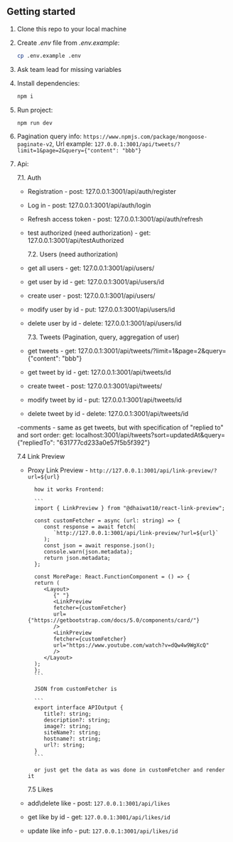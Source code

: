 ## Getting started

1.  Clone this repo to your local machine
2.  Create _.env_ file from _.env.example_:
    ```sh
    cp .env.example .env
    ```
3.  Ask team lead for missing variables
4.  Install dependencies:
    ```sh
    npm i
    ```
5.  Run project:
    ```sh
    npm run dev
    ```
6.  Pagination query info: `https://www.npmjs.com/package/mongoose-paginate-v2`, Url example: `127.0.0.1:3001/api/tweets/?limit=1&page=2&query={"content": "bbb"}`
7.  Api:

    7.1. Auth

    - Registration - post: 127.0.0.1:3001/api/auth/register
    - Log in - post: 127.0.0.1:3001/api/auth/login
    - Refresh access token - post: 127.0.0.1:3001/api/auth/refresh
    - test authorized (need authorization) - get: 127.0.0.1:3001/api/testAuthorized

      7.2. Users (need authorization)

    - get all users - get: 127.0.0.1:3001/api/users/
    - get user by id - get: 127.0.0.1:3001/api/users/id
    - create user - post: 127.0.0.1:3001/api/users/
    - modify user by id - put: 127.0.0.1:3001/api/users/id
    - delete user by id - delete: 127.0.0.1:3001/api/users/id

      7.3. Tweets (Pagination, query, aggregation of user)

    - get tweets - get: 127.0.0.1:3001/api/tweets/?limit=1&page=2&query={"content": "bbb"}
    - get tweet by id - get: 127.0.0.1:3001/api/tweets/id
    - create tweet - post: 127.0.0.1:3001/api/tweets/
    - modify tweet by id - put: 127.0.0.1:3001/api/tweets/id
    - delete tweet by id - delete: 127.0.0.1:3001/api/tweets/id

    -comments - same as get tweets, but with specification of "replied to" and sort order: get: localhost:3001/api/tweets?sort=updatedAt&query={"repliedTo": "631777cd233a0e57f5b5f392"}

    7.4 Link Preview

    - Proxy Link Preview - `http://127.0.0.1:3001/api/link-preview/?url=${url}`

            how it works Frontend:

            ```
            import { LinkPreview } from "@dhaiwat10/react-link-preview";

            const customFetcher = async (url: string) => {
               const response = await fetch(
                  `http://127.0.0.1:3001/api/link-preview/?url=${url}`
               );
               const json = await response.json();
               console.warn(json.metadata);
               return json.metadata;
            };

            const MorePage: React.FunctionComponent = () => {
            return (
               <Layout>
                  {" "}
                  <LinkPreview
                  fetcher={customFetcher}
                  url={"https://getbootstrap.com/docs/5.0/components/card/"}
                  />
                  <LinkPreview
                  fetcher={customFetcher}
                  url="https://www.youtube.com/watch?v=dQw4w9WgXcQ"
                  />
               </Layout>
            );
            };
            ```

            JSON from customFetcher is

            ```
            export interface APIOutput {
               title?: string;
               description?: string;
               image?: string;
               siteName?: string;
               hostname?: string;
               url?: string;
            }
            ```

            or just get the data as was done in customFetcher and render it

      7.5 Likes

    - add\delete like - post: `127.0.0.1:3001/api/likes`
    - get like by id - get: `127.0.0.1:3001/api/likes/id`
    - update like info - put: `127.0.0.1:3001/api/likes/id`
